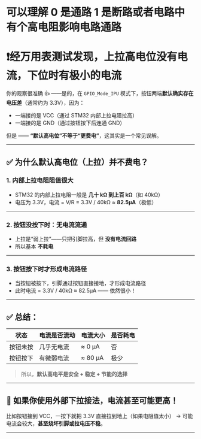 #   可以理解 0 是通路 1 是断路或者电路中有个高电阻影响电路通路
#  ❗经万用表测试发现，上拉高电位没有电流，下位时有极小的电流 
你的观察很准确 👍 ——是的，在 `GPIO_Mode_IPU` 模式下，按钮两端**默认确实存在电压差**（通常约为 3.3V），因为：

* 一端接的是 VCC（通过 STM32 内部上拉电阻拉高）
* 一端接的是 GND（通过按钮按下后连通 GND）

但是 —— **“默认高电位”不等于“更费电”**，这其实是一个常见误解。

---

## ✅ 为什么默认高电位（上拉）并不费电？

### 1. **内部上拉电阻阻值很大**

* STM32 的内部上拉电阻一般是 **几十 kΩ 到上百 kΩ**（如 40kΩ）
* 电压为 3.3V，电流 = V/R = 3.3V / 40kΩ ≈ **82.5μA**（极低）

---

### 2. **按钮没按下时：无电流流通**

* 上拉是“弱上拉”——只把引脚拉高，但 **没有电流回路**
* 所以基本 **不耗电**

---

### 3. **按钮按下时才形成电流路径**

* 当按钮被按下，引脚通过按钮直接接地，才形成电流路径
* 此时电流 = 3.3V / 40kΩ ≈ 82.5μA —— 依然很小！

---

## ✅ 总结：

| 状态   | 电流是否流动 | 电流大小    | 是否耗电 |
| ---- | ------ | ------- | ---- |
| 按钮未按 | 几乎无电流  | ≈ 0 μA  | 否    |
| 按钮按下 | 有微弱电流  | ≈ 80 μA | 极少   |

> 所以，**默认高电平是安全 + 稳定 + 节能的选择**

---

## 🧠 如果你使用外部下拉接法，电流甚至可能更高！

比如按钮接到 VCC，一按下就把 3.3V 直接拉到地上（如果电阻值太小）
→ 可能电流会较大，**甚至烧坏引脚或拉电压不稳**。

---

